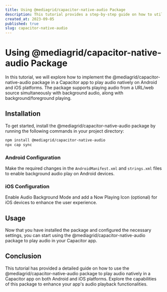 ```yaml
---
title: Using @mediagrid/capacitor-native-audio Package
description: This tutorial provides a step-by-step guide on how to utilize the @mediagrid/capacitor-native-audio package to play audio natively in a Capacitor app on Android and iOS platforms.
created_at: 2023-09-05
published: true
slug: capacitor-native-audio
---
```


# Using @mediagrid/capacitor-native-audio Package

In this tutorial, we will explore how to implement the @mediagrid/capacitor-native-audio package in a Capacitor app to play audio natively on Android and iOS platforms. The package supports playing audio from a URL/web source simultaneously with background audio, along with background/foreground playing.

## Installation

To get started, install the @mediagrid/capacitor-native-audio package by running the following commands in your project directory:

```bash
npm install @mediagrid/capacitor-native-audio
npx cap sync
```

### Android Configuration

Make the required changes in the `AndroidManifest.xml` and `strings.xml` files to enable background audio play on Android devices.

### iOS Configuration

Enable Audio Background Mode and add a Now Playing Icon (optional) for iOS devices to enhance the user experience.

## Usage

Now that you have installed the package and configured the necessary settings, you can start using the @mediagrid/capacitor-native-audio package to play audio in your Capacitor app.

## Conclusion

This tutorial has provided a detailed guide on how to use the @mediagrid/capacitor-native-audio package to play audio natively in a Capacitor app on both Android and iOS platforms. Explore the capabilities of this package to enhance your app's audio playback functionalities.

